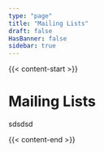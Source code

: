 ```yaml
---
type: "page"
title: "Mailing Lists"
draft: false
HasBanner: false
sidebar: true
---
```


{{< content-start >}}

# Mailing Lists
sdsdsd

{{< content-end >}}